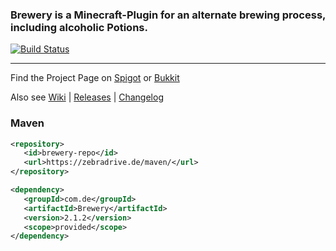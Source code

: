 ### Brewery is a Minecraft-Plugin for an alternate brewing process, including alcoholic Potions.  

[![Build Status](https://travis-ci.org/DieReicheErethons/Brewery.png?branch=master)](https://travis-ci.org/DieReicheErethons/Brewery)  

***

Find the Project Page on [Spigot](https://www.spigotmc.org/resources/brewery.3082/) or [Bukkit](https://dev.bukkit.org/projects/brewery)

Also see  [Wiki](https://github.com/DieReicheErethons/Brewery/wiki) | [Releases](https://github.com/DieReicheErethons/Brewery/releases) | [Changelog](https://github.com/DieReicheErethons/Brewery/wiki/changelog)


### Maven

```XML
<repository>
   <id>brewery-repo</id>
   <url>https://zebradrive.de/maven/</url>
</repository>

<dependency>
   <groupId>com.de</groupId>
   <artifactId>Brewery</artifactId>
   <version>2.1.2</version>
   <scope>provided</scope>
</dependency>
```
